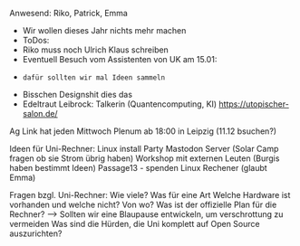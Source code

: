 Anwesend: Riko, Patrick, Emma

- Wir wollen dieses Jahr nichts mehr machen
- ToDos:
-   Riko muss noch Ulrich Klaus schreiben
-   Eventuell Besuch vom Assistenten von UK am 15.01:
-     dafür sollten wir mal Ideen sammeln
-   Bisschen Designshit dies das
-   Edeltraut Leibrock: Talkerin (Quantencomputing, KI) https://utopischer-salon.de/

Ag Link hat jeden Mittwoch Plenum ab 18:00 in Leipzig (11.12 bsuchen?)

Ideen für Uni-Rechner:
  Linux install Party
  Mastodon Server (Solar Camp fragen ob sie Strom übrig haben)
  Workshop mit externen Leuten (Burgis haben bestimmt Ideen)
  Passage13 - spenden Linux Rechener (glaubt Emma)
  
Fragen bzgl. Uni-Rechner:
  Wie viele?
  Was für eine Art
  Welche Hardware ist vorhanden und welche nicht?
  Von wo?
  Was ist der offizielle Plan für die Rechner? --> Sollten wir eine Blaupause entwickeln, um verschrottung zu vermeiden
  Was sind die Hürden, die Uni komplett auf Open Source auszurichten?
  
